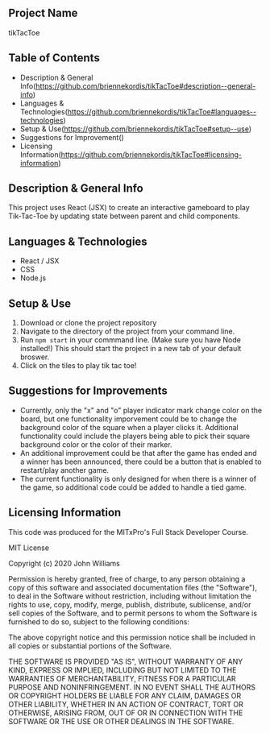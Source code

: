 ## Project Name
tikTacToe

## Table of Contents 
- Description & General Info(https://github.com/briennekordis/tikTacToe#description--general-info)
- Languages & Technologies(https://github.com/briennekordis/tikTacToe#languages--technologies)
- Setup & Use(https://github.com/briennekordis/tikTacToe#setup--use)
- Suggestions for Improvement()
- Licensing Information(https://github.com/briennekordis/tikTacToe#licensing-information)


## Description & General Info
This project uses React (JSX) to create an interactive gameboard to play Tik-Tac-Toe by updating state between parent and child components.

## Languages & Technologies
- React / JSX
- CSS
- Node.js

## Setup & Use
1. Download or clone the project repository
2. Navigate to the directory of the project from your command line.
3. Run `npm start` in your commmand line. (Make sure you have Node installed!) This should start the project in a new tab of your default broswer.
4. Click on the tiles to play tik tac toe! 

## Suggestions for Improvements
- Currently, only the "x" and "o" player indicator mark change color on the board, but one functionality imporvement could be to change the background color of the square when a player clicks it. Additional functionality could include the players being able to pick their square background color or the color of their marker. 
- An additional improvement could be that after the game has ended and a winner has been announced, there could be a button that is enabled to restart/play another game. 
- The current functionality is only designed for when there is a winner of the game, so additional code could be added to handle a tied game. 

## Licensing Information 

This code was produced for the MITxPro's Full Stack Developer Course.

MIT License

Copyright (c) 2020 John Williams

Permission is hereby granted, free of charge, to any person obtaining a copy
of this software and associated documentation files (the "Software"), to deal
in the Software without restriction, including without limitation the rights
to use, copy, modify, merge, publish, distribute, sublicense, and/or sell
copies of the Software, and to permit persons to whom the Software is
furnished to do so, subject to the following conditions:

The above copyright notice and this permission notice shall be included in all
copies or substantial portions of the Software.

THE SOFTWARE IS PROVIDED "AS IS", WITHOUT WARRANTY OF ANY KIND, EXPRESS OR
IMPLIED, INCLUDING BUT NOT LIMITED TO THE WARRANTIES OF MERCHANTABILITY,
FITNESS FOR A PARTICULAR PURPOSE AND NONINFRINGEMENT. IN NO EVENT SHALL THE
AUTHORS OR COPYRIGHT HOLDERS BE LIABLE FOR ANY CLAIM, DAMAGES OR OTHER
LIABILITY, WHETHER IN AN ACTION OF CONTRACT, TORT OR OTHERWISE, ARISING FROM,
OUT OF OR IN CONNECTION WITH THE SOFTWARE OR THE USE OR OTHER DEALINGS IN THE
SOFTWARE.

